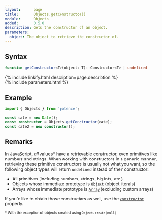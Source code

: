 ```yaml
---
layout:      page
title:       Objects.getConstructor()
module:      Objects
added:       0.5.0
description: Gets the constructor of an object.
parameters:
  object: The object to retrieve the constructor of.
---
```

## Syntax

```ts
function getConstructor<T>(object: T): Constructor<T> | undefined
```

<div class="description">{% include linkify.html description=page.description %}</div>
{% include parameters.html %}

## Example

```ts
import { Objects } from 'potence';

const date = new Date();
const constructor = Objects.getConstructor(date);
const date2 = new constructor();
```

## Remarks

In JavaScript, *all* values\* have a retrievable constructor, even primitives
like numbers and strings. When working with constructors in a generic manner,
retrieving these primitive constructors is usually not what you want, so the
following object types will return `undefined` instead of their constructor:

* All primitives (including numbers, strings, big ints, etc.)
* Objects whose immediate prototype is
  [`Object`](https://developer.mozilla.org/en-US/docs/Web/JavaScript/Reference/Global_Objects/Object)
  (object literals)
* Arrays whose immediate prototype is
  [`Array`](https://developer.mozilla.org/en-US/docs/Web/JavaScript/Reference/Global_Objects/Array)
  (excluding custom arrays)

If you'd like to obtain those constructors as well, use the
[`constructor`](https://developer.mozilla.org/en-US/docs/Web/JavaScript/Reference/Global_Objects/Object/constructor)
property.

<small>\* With the exception of objects created using `Object.create(null)`</small>
